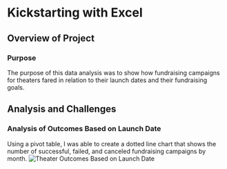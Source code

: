 # Kickstarting with Excel

## Overview of Project

### Purpose
The purpose of this data analysis was to show how fundraising campaigns for theaters fared in relation to their launch dates and their fundraising goals.

## Analysis and Challenges

### Analysis of Outcomes Based on Launch Date
Using a pivot table, I was able to create a dotted line chart that shows the number of successful, failed, and canceled fundraising campaigns by month.
![Theater Outcomes Based on Launch Date](Resources/Theater_Outcomes_Based_on_Launch_Date.png)
